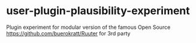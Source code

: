 # user-plugin-plausibility-experiment
Plugin experiment for modular version of the famous Open Source https://github.com/buerokratt/Ruuter for 3rd party
